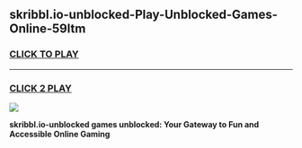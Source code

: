 
## skribbl.io-unblocked-Play-Unblocked-Games-Online-59ltm
<h3>
<a href="https://premium76.site?title=skribbl.io-unblocked&ref=25A">CLICK TO PLAY</a></h3>
<hr>

<h3>
<a href="https://premium76.site?title=skribbl.io-unblocked&ref=25A">CLICK 2 PLAY</a>
  
</h3>

<a href="https://premium76.site?title=skribbl.io-unblocked&ref=25A"><img src="https://clearcache.store/games.png"></a>


**skribbl.io-unblocked games unblocked: Your Gateway to Fun and Accessible Online Gaming**
